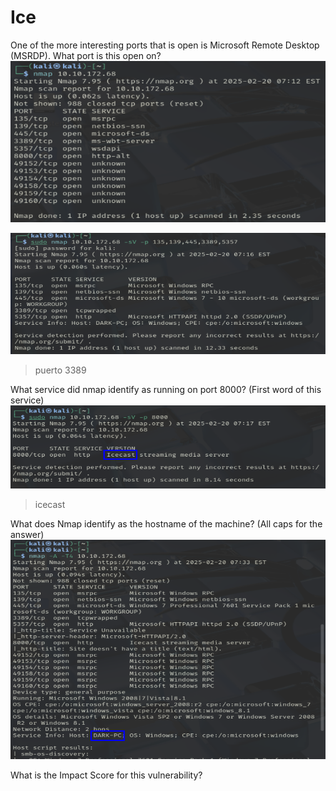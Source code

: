 # Ice

One of the more interesting ports that is open is Microsoft Remote Desktop (MSRDP). What port is this open on?
![alt text](image.png)

![alt text](image-1.png)
> puerto 3389

What service did nmap identify as running on port 8000? (First word of this service)
![alt text](image-2.png)
> icecast

What does Nmap identify as the hostname of the machine? (All caps for the answer)
![alt text](image-3.png)

What is the Impact Score for this vulnerability?
